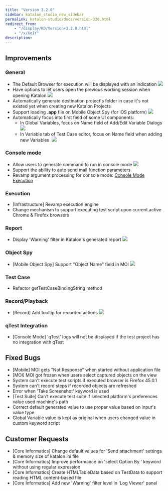 ```yaml
---
title: "Version 3.2.0"
sidebar: katalon_studio_new_sidebar
permalink: katalon-studio/docs/version-320.html
redirect_from:
    - "/display/KD/Version+3.2.0.html"
    - "/x/XoIY"
description:
---
```

Improvements
------------

### General

*   The Default Browser for execution will be displayed with an indication
    ![](../../images/katalon-studio/docs/version-320/image2016-4-6-123A153A58.png)
*   Have options to let users open the previous working session when opening Katalon
    ![](../../images/katalon-studio/docs/version-320/image2016-4-6-123A103A5.png)
*   Automatically generate destination project's folder in case it's not existed yet when creating new Katalon Projects
*   Support loading **.app** file on Mobile Object Spy (for iOS platform)
    ![](../../images/katalon-studio/docs/version-320/image2016-4-6-123A293A14.png)
*   Automatically focus into first field of some UI components:
    *   In Global Variables, focus on Name field of Add/Edit Variable Dialogs
        ![](../../images/katalon-studio/docs/version-320/image2016-4-6-123A143A15.png)
    *   In Variable tab of Test Case editor, focus on Name field when adding new Variables 
        ![](../../images/katalon-studio/docs/version-320/image2016-4-6-123A143A47.png)

### Console mode

*   Allow users to generate command to run in console mode
    ![](../../images/katalon-studio/docs/version-320/image2016-4-6-123A223A48.png)
*   Support the ability to auto send mail function parameters
*   Revamp argument processing for console mode: [Console Mode Execution](/display/KD/Console+Mode+Execution)

### Execution

*   \[Infrastructure\] Revamp execution engine
*   Change mechanism to support executing test script upon current active Chrome & Firefox browsers


### Report

*   Display 'Warning' filter in Katalon's generated report
    ![](../../images/katalon-studio/docs/version-320/image2016-4-6-123A353A1.png)

### Object Spy

*   \[Mobile Object Spy\] Support "Object Name" field in MOI
    ![](../../images/katalon-studio/docs/version-320/object_name.png)

### Test Case

*   Refactor getTestCaseBindingString method

### Record/Playback

*   \[Record\] Add tooltip for recorded actions
    ![](../../images/katalon-studio/docs/version-320/image2016-4-6-123A383A25.png)

### qTest Integration

*   \[Console Mode\] 'qTest' logs will not be displayed if the test project has no integration with qTest

Fixed Bugs
----------

*   \[Mobile\] MOI gets "Not Response" when started without application file
*   \[MOI\] MOI got frozen when users select captured objects on the view
*   System can't execute test scripts if executed browser is Firefox 45.0.1
*   System can't record steps if recorded objects are refreshed
*   Error when 'Take Screenshot' keyword is used
*   \[Test Suite\] Can't execute test suite if selected platform's preferences value used machine's path
*   Correct default generated value to use proper value based on input's value type
*   Global Variable value is kept as original when users changed value in custom keyword script

Customer Requests
-----------------

*   \[Core Informatics\] Change default values for 'Send attachment' settings & memory size of katalon.ini file
*   \[Core Informatics\] Improve performance on 'select Option By ' keyword without using regular expression
*   \[Core Informatics\] Create HTMLTableData based on TestData to support reading HTML content-based file
*   \[Core Informatics\] Add new 'Warning' filter level in 'Log Viewer' panel